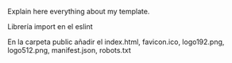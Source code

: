 Explain here everything about my template.

Librería import en el eslint

En la carpeta public añadir el index.html, favicon.ico, logo192.png, logo512.png, manifest.json, robots.txt